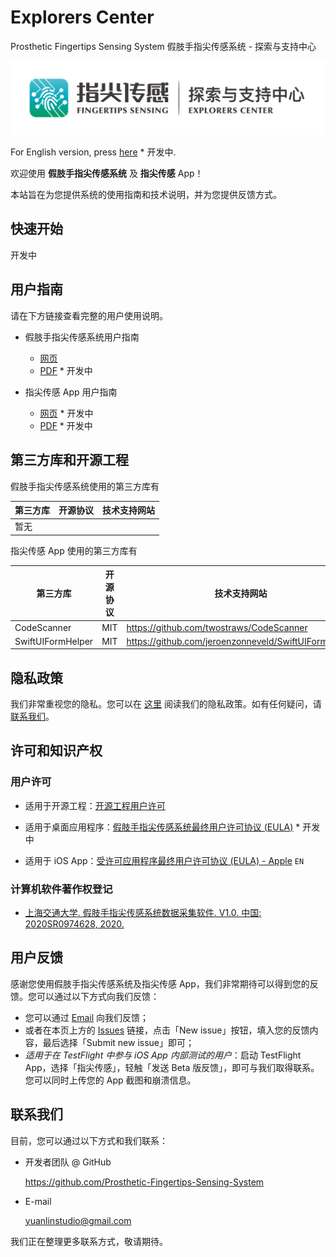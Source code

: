 # Explorers Center

Prosthetic Fingertips Sensing System 假肢手指尖传感系统 - 探索与支持中心

![Explorers Center](/media/Explorers%20Center.png)

For English version, press [here]() * 开发中.

欢迎使用 **假肢手指尖传感系统** 及 **指尖传感** App！

本站旨在为您提供系统的使用指南和技术说明，并为您提供反馈方式。

## 快速开始

开发中

## 用户指南

请在下方链接查看完整的用户使用说明。

- 假肢手指尖传感系统用户指南
  + [网页](https://github.com/Prosthetic-Fingertips-Sensing-System/Explorers-Center/blob/master/User%20Guide.md)
  + [PDF]() * 开发中

- 指尖传感 App 用户指南
  + [网页]() * 开发中
  + [PDF]() * 开发中

## 第三方库和开源工程

假肢手指尖传感系统使用的第三方库有

第三方库 | 开源协议 | 技术支持网站
---- | ---- | ----
暂无 | 

指尖传感 App 使用的第三方库有

第三方库 | 开源协议 | 技术支持网站
---- | ---- | ----
CodeScanner | MIT | <https://github.com/twostraws/CodeScanner>
SwiftUIFormHelper | MIT | <https://github.com/jeroenzonneveld/SwiftUIFormHelper>

## 隐私政策

我们非常重视您的隐私。您可以在 [这里](https://github.com/Prosthetic-Fingertips-Sensing-System/Explorers-Center/blob/master/Privacy%20Policy.md) 阅读我们的隐私政策。如有任何疑问，请 [联系我们](#联系我们)。

## 许可和知识产权

### 用户许可

- 适用于开源工程：[开源工程用户许可](https://github.com/Prosthetic-Fingertips-Sensing-System/Explorers-Center/blob/master/LICENSE)

- 适用于桌面应用程序：[假肢手指尖传感系统最终用户许可协议 (EULA)](#许可和知识产权) * 开发中

- 适用于 iOS App：[受许可应用程序最终用户许可协议 (EULA) - Apple](https://www.apple.com/legal/internet-services/itunes/dev/stdeula/) `EN`

### 计算机软件著作权登记

- [上海交通大学. 假肢手指尖传感系统数据采集软件. V1.0. 中国: 2020SR0974628, 2020.](https://register.ccopyright.com.cn/publicInquiry.html?type=softList&registerNumber=2020SR0974628&keyWord=%E4%B8%8A%E6%B5%B7%E4%BA%A4%E9%80%9A%E5%A4%A7%E5%AD%A6&publicityType=ALL&registerDateType=ALL)

## 用户反馈

感谢您使用假肢手指尖传感系统及指尖传感 App，我们非常期待可以得到您的反馈。您可以通过以下方式向我们反馈：

- 您可以通过 [Email](#联系我们) 向我们反馈；
- 或者在本页上方的 [Issues](https://github.com/Prosthetic-Fingertips-Sensing-System/Explorers-Center/issues) 链接，点击「New issue」按钮，填入您的反馈内容，最后选择「Submit new issue」即可；
- *适用于在 TestFlight 中参与 iOS App 内部测试的用户*：启动 TestFlight App，选择「指尖传感」，轻触「发送 Beta 版反馈」，即可与我们取得联系。您可以同时上传您的 App 截图和崩溃信息。

## 联系我们

目前，您可以通过以下方式和我们联系：

- 开发者团队 @ GitHub

    <https://github.com/Prosthetic-Fingertips-Sensing-System>

- E-mail

    [yuanlinstudio@gmail.com](mailto:yuanlinstudio@gmail.com)

我们正在整理更多联系方式，敬请期待。
